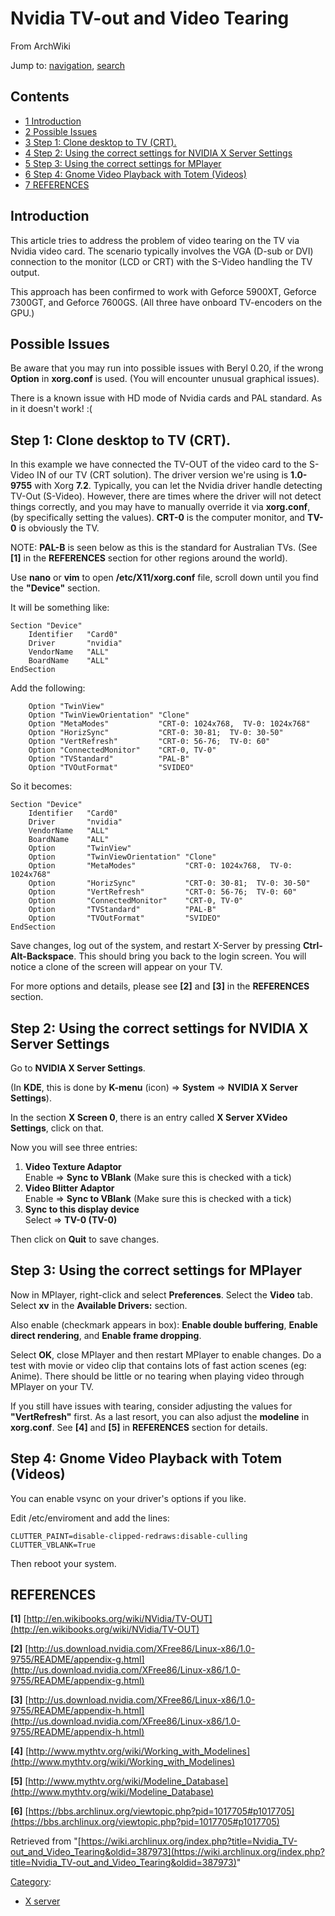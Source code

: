 # Nvidia TV-out and Video Tearing

From ArchWiki

Jump to: [navigation](#column-one), [search](#searchInput)

## Contents

*   [1 Introduction](#Introduction)
*   [2 Possible Issues](#Possible_Issues)
*   [3 Step 1: Clone desktop to TV (CRT).](#Step_1:_Clone_desktop_to_TV_.28CRT.29.)
*   [4 Step 2: Using the correct settings for NVIDIA X Server Settings](#Step_2:_Using_the_correct_settings_for_NVIDIA_X_Server_Settings)
*   [5 Step 3: Using the correct settings for MPlayer](#Step_3:_Using_the_correct_settings_for_MPlayer)
*   [6 Step 4: Gnome Video Playback with Totem (Videos)](#Step_4:_Gnome_Video_Playback_with_Totem_.28Videos.29)
*   [7 REFERENCES](#REFERENCES)

## Introduction

This article tries to address the problem of video tearing on the TV via Nvidia video card. The scenario typically involves the VGA (D-sub or DVI) connection to the monitor (LCD or CRT) with the S-Video handling the TV output.

This approach has been confirmed to work with Geforce 5900XT, Geforce 7300GT, and Geforce 7600GS. (All three have onboard TV-encoders on the GPU.)

## Possible Issues

Be aware that you may run into possible issues with Beryl 0.20, if the wrong **Option** in **xorg.conf** is used. (You will encounter unusual graphical issues).

There is a known issue with HD mode of Nvidia cards and PAL standard. As in it doesn't work! :(

## Step 1: Clone desktop to TV (CRT).

In this example we have connected the TV-OUT of the video card to the S-Video IN of our TV (CRT solution). The driver version we're using is **1.0-9755** with Xorg **7.2**. Typically, you can let the Nvidia driver handle detecting TV-Out (S-Video). However, there are times where the driver will not detect things correctly, and you may have to manually override it via **xorg.conf**, (by specifically setting the values). **CRT-0** is the computer monitor, and **TV-0** is obviously the TV.

NOTE: **PAL-B** is seen below as this is the standard for Australian TVs. (See **[1]** in the **REFERENCES** section for other regions around the world).

Use **nano** or **vim** to open **/etc/X11/xorg.conf** file, scroll down until you find the **"Device"** section.

It will be something like:

```
Section "Device"
    Identifier   "Card0"
    Driver       "nvidia"
    VendorName   "ALL"
    BoardName    "ALL"
EndSection

```

Add the following:

```
    Option "TwinView"
    Option "TwinViewOrientation" "Clone"
    Option "MetaModes"           "CRT-0: 1024x768,  TV-0: 1024x768"
    Option "HorizSync"           "CRT-0: 30-81;  TV-0: 30-50"
    Option "VertRefresh"         "CRT-0: 56-76;  TV-0: 60"
    Option "ConnectedMonitor"    "CRT-0, TV-0"
    Option "TVStandard"          "PAL-B"
    Option "TVOutFormat"         "SVIDEO" 

```

So it becomes:

```
Section "Device"
    Identifier   "Card0"
    Driver       "nvidia"
    VendorName   "ALL"
    BoardName    "ALL"
    Option       "TwinView"
    Option       "TwinViewOrientation" "Clone"
    Option       "MetaModes"           "CRT-0: 1024x768,  TV-0: 1024x768"
    Option       "HorizSync"           "CRT-0: 30-81;  TV-0: 30-50"
    Option       "VertRefresh"         "CRT-0: 56-76;  TV-0: 60"
    Option       "ConnectedMonitor"    "CRT-0, TV-0"
    Option       "TVStandard"          "PAL-B"
    Option       "TVOutFormat"         "SVIDEO" 
EndSection

```

Save changes, log out of the system, and restart X-Server by pressing **Ctrl-Alt-Backspace**. This should bring you back to the login screen. You will notice a clone of the screen will appear on your TV.

For more options and details, please see **[2]** and **[3]** in the **REFERENCES** section.

## Step 2: Using the correct settings for NVIDIA X Server Settings

Go to **NVIDIA X Server Settings**.

(In **KDE**, this is done by **K-menu** (icon) => **System** => **NVIDIA X Server Settings**).

In the section **X Screen 0**, there is an entry called **X Server XVideo Settings**, click on that.

Now you will see three entries:

1.  **Video Texture Adaptor**  
    Enable => **Sync to VBlank** (Make sure this is checked with a tick)
2.  **Video Blitter Adaptor**  
    Enable => **Sync to VBlank** (Make sure this is checked with a tick)
3.  **Sync to this display device**  
    Select => **TV-0 (TV-0)**

Then click on **Quit** to save changes.

## Step 3: Using the correct settings for MPlayer

Now in MPlayer, right-click and select **Preferences**. Select the **Video** tab. Select **xv** in the **Available Drivers:** section.

Also enable (checkmark appears in box): **Enable double buffering**, **Enable direct rendering**, and **Enable frame dropping**.

Select **OK**, close MPlayer and then restart MPlayer to enable changes. Do a test with movie or video clip that contains lots of fast action scenes (eg: Anime). There should be little or no tearing when playing video through MPlayer on your TV.

If you still have issues with tearing, consider adjusting the values for **"VertRefresh"** first. As a last resort, you can also adjust the **modeline** in **xorg.conf**. See **[4]** and **[5]** in **REFERENCES** section for details.

## Step 4: Gnome Video Playback with Totem (Videos)

You can enable vsync on your driver's options if you like.

Edit /etc/enviroment and add the lines:

```
CLUTTER_PAINT=disable-clipped-redraws:disable-culling
CLUTTER_VBLANK=True

```

Then reboot your system.

## REFERENCES

**[1]** [http://en.wikibooks.org/wiki/NVidia/TV-OUT](http://en.wikibooks.org/wiki/NVidia/TV-OUT)

**[2]** [http://us.download.nvidia.com/XFree86/Linux-x86/1.0-9755/README/appendix-g.html](http://us.download.nvidia.com/XFree86/Linux-x86/1.0-9755/README/appendix-g.html)

**[3]** [http://us.download.nvidia.com/XFree86/Linux-x86/1.0-9755/README/appendix-h.html](http://us.download.nvidia.com/XFree86/Linux-x86/1.0-9755/README/appendix-h.html)

**[4]** [http://www.mythtv.org/wiki/Working_with_Modelines](http://www.mythtv.org/wiki/Working_with_Modelines)

**[5]** [http://www.mythtv.org/wiki/Modeline_Database](http://www.mythtv.org/wiki/Modeline_Database)

**[6]** [https://bbs.archlinux.org/viewtopic.php?pid=1017705#p1017705](https://bbs.archlinux.org/viewtopic.php?pid=1017705#p1017705)

Retrieved from "[https://wiki.archlinux.org/index.php?title=Nvidia_TV-out_and_Video_Tearing&oldid=387973](https://wiki.archlinux.org/index.php?title=Nvidia_TV-out_and_Video_Tearing&oldid=387973)"

[Category](/index.php/Special:Categories "Special:Categories"):

*   [X server](/index.php/Category:X_server "Category:X server")
